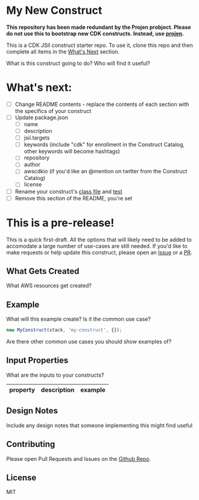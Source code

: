 # My New Construct

**This repository has been made redundant by the Projen probject. Please do not use this to bootstrap new CDK constructs. Instead, use [projen](https://github.com/eladb/projen).**

This is a CDK JSII construct starter repo. To use it, clone this repo and then complete all items in the [What's Next](#whats-next) section. 

What is this construct going to do? Who will find it useful?

# What's next:

- [ ] Change README contents - replace the contents of each section with the specifics of your construct
- [ ] Update package.json
  - [ ] name
  - [ ] description
  - [ ] jsii.targets
  - [ ] keywords (include "cdk" for enrollment in the Construct Catalog, other keywords will become hashtags)
  - [ ] repository
  - [ ] author
  - [ ] awscdkio (if you'd like an @mention on twitter from the Construct Catalog)
  - [ ] license
- [ ] Rename your construct's [class file](./lib/my_construct.ts) and [test](test/my_construct.test.ts) 
- [ ] Remove this section of the README, you're set

# This is a pre-release!

This is a quick first-draft. All the options that will likely need to be added to accomodate a large
number of use-cases are still needed. If you'd like to make requests or help update this construct, please
open an [Issue](https://github.com/mbonig/cicd-spa-website/issues) or a [PR](https://github.com/mbonig/cicd-spa-website/pulls).


## What Gets Created

What AWS resources get created?

## Example

What will this example create? Is it the common use case? 

```typescript
new MyConstruct(stack, 'my-construct', {});
```

Are there other common use cases you should show examples of?

## Input Properties

What are the inputs to your constructs?

|property|description|example
|---|---|---

## Design Notes

Include any design notes that someone implementing this might find useful

## Contributing

Please open Pull Requests and Issues on the [Github Repo]().

## License

MIT
